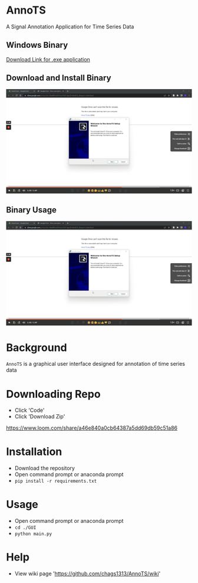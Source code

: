# AnnoTS
A Signal Annotation Application for Time Series Data

## Windows Binary
[Download Link for .exe application](https://drive.google.com/file/d/18wWFlmYd1ILkzCFirR-QgnQrnkkxbOL_/view?usp=sharing) 

## Download and Install Binary
[![Download and Install](https://github.com/chags1313/AnnoTS/blob/main/other/docs/downloadinstall.png?raw=true)](https://www.loom.com/share/0f994dbe1b054bc585fa8156ca8643ac)

## Binary Usage
[![Usage](https://github.com/chags1313/AnnoTS/blob/main/other/docs/downloadinstall.png?raw=true)](https://www.loom.com/share/5ea2f46af25849908a906d2534a3f1ff)

# Background
`AnnoTS` is a graphical user interface designed for annotation of time series data

# Downloading Repo
- Click 'Code'
- Click 'Download Zip'

https://www.loom.com/share/a46e840a0cb64387a5dd69db59c51a86

# Installation
- Download the repository
- Open command prompt or anaconda prompt
- `pip install -r requirements.txt`

# Usage
- Open command prompt or anaconda prompt
- `cd ./GUI`
- `python main.py`

# Help
- View wiki page 'https://github.com/chags1313/AnnoTS/wiki'
